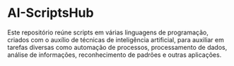 # AI-ScriptsHub
Este repositório reúne scripts em várias linguagens de programação, criados com o auxílio de técnicas de inteligência artificial, para auxiliar em tarefas diversas como automação de processos, processamento de dados, análise de informações, reconhecimento de padrões e outras aplicações.
